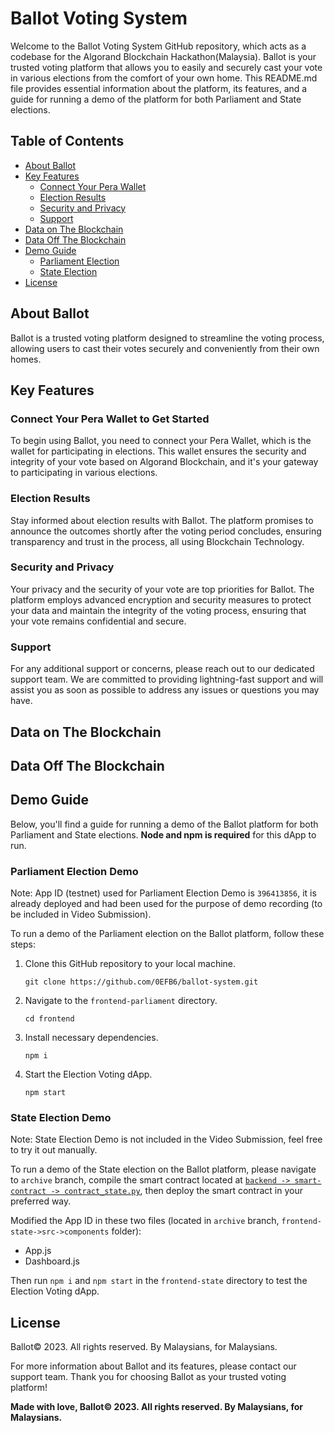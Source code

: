 # Ballot Voting System

Welcome to the Ballot Voting System GitHub repository, which acts as a codebase for the Algorand Blockchain Hackathon(Malaysia). Ballot is your trusted voting platform that allows you to easily and securely cast your vote in various elections from the comfort of your own home. This README.md file provides essential information about the platform, its features, and a guide for running a demo of the platform for both Parliament and State elections.

## Table of Contents
- [About Ballot](#about-ballot)
- [Key Features](#key-features)
  - [Connect Your Pera Wallet](#connect-your-pera-wallet-to-get-started)
  - [Election Results](#election-results)
  - [Security and Privacy](#security-and-privacy)
  - [Support](#support)
- [Data on The Blockchain](#data-on-the-blockchain)
- [Data Off The Blockchain](#data-off-the-blockchain)
- [Demo Guide](#demo-guide)
  - [Parliament Election](#parliament-election-demo)
  - [State Election](#state-election-demo)
- [License](#license)

## About Ballot

Ballot is a trusted voting platform designed to streamline the voting process, allowing users to cast their votes securely and conveniently from their own homes.

## Key Features
### Connect Your Pera Wallet to Get Started

To begin using Ballot, you need to connect your Pera Wallet, which is the wallet for participating in elections. This wallet ensures the security and integrity of your vote based on Algorand Blockchain, and it's your gateway to participating in various elections.

### Election Results

Stay informed about election results with Ballot. The platform promises to announce the outcomes shortly after the voting period concludes, ensuring transparency and trust in the process, all using Blockchain Technology.

### Security and Privacy

Your privacy and the security of your vote are top priorities for Ballot. The platform employs advanced encryption and security measures to protect your data and maintain the integrity of the voting process, ensuring that your vote remains confidential and secure.

### Support

For any additional support or concerns, please reach out to our dedicated support team. We are committed to providing lightning-fast support and will assist you as soon as possible to address any issues or questions you may have.

## Data on The Blockchain

## Data Off The Blockchain

## Demo Guide

Below, you'll find a guide for running a demo of the Ballot platform for both Parliament and State elections. **Node and npm is required** for this dApp to run.

### Parliament Election Demo

Note: App ID (testnet) used for Parliament Election Demo is `396413856`, it is already deployed and had been used for the purpose of demo recording (to be included in Video Submission). 

To run a demo of the Parliament election on the Ballot platform, follow these steps:

1. Clone this GitHub repository to your local machine.

   ```shell
   git clone https://github.com/0EFB6/ballot-system.git
   ```

2. Navigate to the `frontend-parliament` directory.

   ```shell
   cd frontend
   ```

3. Install necessary dependencies.

   ```shell
   npm i
   ```

4. Start the Election Voting dApp.

   ```shell
   npm start
   ```

### State Election Demo

Note: State Election Demo is not included in the Video Submission, feel free to try it out manually. 

To run a demo of the State election on the Ballot platform, please navigate to `archive` branch, compile the smart contract located at [`backend -> smart-contract -> contract_state.py`](https://raw.githubusercontent.com/0EFB6/ballot-system/main/backend/smart-contract/contract_state.py), then deploy the smart contract in your preferred way.

Modified the App ID in these two files (located in `archive` branch, `frontend-state->src->components` folder):
- App.js
- Dashboard.js

Then run `npm i` and `npm start` in the `frontend-state` directory to test the Election Voting dApp.

## License

Ballot© 2023. All rights reserved. By Malaysians, for Malaysians.

For more information about Ballot and its features, please contact our support team. Thank you for choosing Ballot as your trusted voting platform!

**Made with love, Ballot© 2023. All rights reserved. By Malaysians, for Malaysians.**